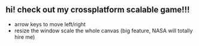 ## **hi! check out my crossplatform scalable game!!!**

- arrow keys to move left/right
- resize the window scale the whole canvas (big feature, NASA will totally hire me)
